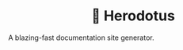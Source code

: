 <p align="center">
  <h1 align="center">📖 Herodotus</h1>
  <span>A blazing-fast documentation site generator.</span>
</p>